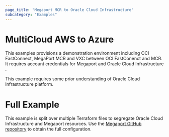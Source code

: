 ```yaml
---
page_title: "Megaport MCR to Oracle Cloud Infrastructure"
subcategory: "Examples"
---
```


# MultiCloud AWS to Azure
This examples provisions a demonstration environment including OCI FastConnect, MegaPort MCR and VXC between OCI FastConenct and MCR. It 
requires account credentials for Megaport and Oracle Cloud Infrastructure .

This example requires some prior understanding of Oracle Cloud Infrastructure platform.  

# Full Example
This example is split over multiple Terraform files to segregate Oracle Cloud Infrastructure and Megaport resources.
Use the [Megaport GitHub repository](https://github.com/megaport/terraform-provider-megaport/tree/main/examples/mcr_and_oci_vxc)
to obtain the full configuration.

